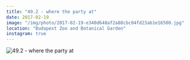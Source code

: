 ```yaml
---
title: "49.2 - where the party at"
date: 2017-02-19
image: "/img/photo/2017-02-19-e340d648af2a88cbc04fd23ab1e16500.jpg"
location: "Budapest Zoo and Botanical Garden"
instagram: true
---
```


![49.2 - where the party at](/img/photo/2017-02-19-e340d648af2a88cbc04fd23ab1e16500.jpg)
